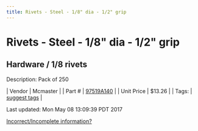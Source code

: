 ```yaml
---
title: Rivets - Steel - 1/8" dia - 1/2" grip
---
```


# Rivets - Steel - 1/8" dia - 1/2" grip
## Hardware / 1/8 rivets
Description: 	Pack of 250 

| Vendor | Mcmaster | 
| Part # | [97519A140](https://www.mcmaster.com/#97519A140) | 
| Unit Price | $13.26 | 
| Tags: | [suggest tags](https://docs.google.com/forms/d/e/1FAIpQLSeWyY8v3RgOty-MyWmh9U0iivNYN_molChYyS-0U-o-kOAv_g/viewform) | 

Last updated: Mon May 08 13:09:39 PDT 2017

 [Incorrect/Incomplete information?](https://docs.google.com/forms/d/e/1FAIpQLSeWyY8v3RgOty-MyWmh9U0iivNYN_molChYyS-0U-o-kOAv_g/viewform)